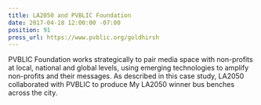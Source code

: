 ```yaml
---
title: LA2050 and PVBLIC Foundation
date: 2017-04-18 12:00:00 -07:00
position: 91
press_url: https://www.pvblic.org/goldhirsh
---
```


PVBLIC Foundation works strategically to pair media space with non-profits at local, national and global levels, using emerging technologies to amplify non-profits and their messages. As described in this case study, LA2050 collaborated with PVBLIC to produce My LA2050 winner bus benches across the city.
